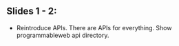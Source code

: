 ## Slides 1 - 2: 
- Reintroduce APIs. There are APIs for everything. Show programmableweb api directory.
